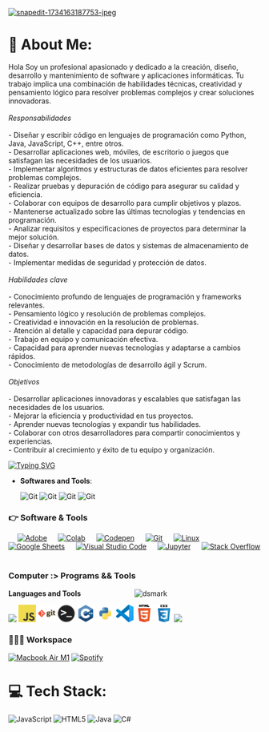 <a href="https://ibb.co/r2zYLZ8"><img src="https://i.ibb.co/7tZPTGM/snapedit-1734163187753-jpeg.png" alt="snapedit-1734163187753-jpeg" border="0"></a>

# 💫 About Me:
Hola Soy un profesional apasionado y dedicado a la creación, diseño, desarrollo y mantenimiento de software y aplicaciones informáticas. Tu trabajo implica una combinación de habilidades técnicas, creatividad y pensamiento lógico para resolver problemas complejos y crear soluciones innovadoras.<br><br>*Responsabilidades*<br><br>- Diseñar y escribir código en lenguajes de programación como Python, Java, JavaScript, C++, entre otros.<br>- Desarrollar aplicaciones web, móviles, de escritorio o juegos que satisfagan las necesidades de los usuarios.<br>- Implementar algoritmos y estructuras de datos eficientes para resolver problemas complejos.<br>- Realizar pruebas y depuración de código para asegurar su calidad y eficiencia.<br>- Colaborar con equipos de desarrollo para cumplir objetivos y plazos.<br>- Mantenerse actualizado sobre las últimas tecnologías y tendencias en programación.<br>- Analizar requisitos y especificaciones de proyectos para determinar la mejor solución.<br>- Diseñar y desarrollar bases de datos y sistemas de almacenamiento de datos.<br>- Implementar medidas de seguridad y protección de datos.<br><br>*Habilidades clave*<br><br>- Conocimiento profundo de lenguajes de programación y frameworks relevantes.<br>- Pensamiento lógico y resolución de problemas complejos.<br>- Creatividad e innovación en la resolución de problemas.<br>- Atención al detalle y capacidad para depurar código.<br>- Trabajo en equipo y comunicación efectiva.<br>- Capacidad para aprender nuevas tecnologías y adaptarse a cambios rápidos.<br>- Conocimiento de metodologías de desarrollo ágil y Scrum.<br><br>*Objetivos*<br><br>- Desarrollar aplicaciones innovadoras y escalables que satisfagan las necesidades de los usuarios.<br>- Mejorar la eficiencia y productividad en tus proyectos.<br>- Aprender nuevas tecnologías y expandir tus habilidades.<br>- Colaborar con otros desarrolladores para compartir conocimientos y experiencias.<br>- Contribuir al crecimiento y éxito de tu equipo y organización.

<a href="https://git.io/typing-svg"><img src="https://readme-typing-svg.demolab.com?font=Fira+Code&duration=3000&pause=1000&color=F72222&center=FALSO&vCenter=FALSO&repeat=verdadero&random=FALSO&width=435&lines=Desarrollador+apasionado+;De+los+juegos+;De+WhatsApp+;Espero+que+te+encuentres+bien+%E2%9C%85+%F0%9F%AB%B6+;La+constancia+vence+lo+que+la+dicha+no+alcanza%E2%9D%A4%EF%B8%8F;Desarrolladoonoce+m%C3%A1s+sobre+m%C3%AD+y+mis+proyectos;%C3%BAnete+y+s%C3%A9+parte+de+la+;Evolution+Global+%E2%9C%A8+;%C2%A1Juntos+podemos+llevar+;tecnolog%C3%ADa+al+siguiente+nivel!+%F0%9F%AB%B6" alt="Typing SVG" /></a>

- **Softwares and Tools**:

    <img src="https://user-images.githubusercontent.com/64439609/212556685-de9a7c04-31b0-43b6-af39-7c82ac13b321.png" width="40" height="40" alt="Git"/>
    <img src="https://user-images.githubusercontent.com/64439609/212556741-81407849-82c8-4926-854f-820e8a644375.png" width="40" height="40" alt="Git"/>
    <img src="https://user-images.githubusercontent.com/64439609/212556816-5f39489d-6cee-4f1c-997f-4d30a391287c.png" width="40" height="40" alt="Git"/>
    <img src="https://user-images.githubusercontent.com/64439609/212556802-77a65ec1-aa71-4272-b603-1a57d1914678.png" width="40" height="40" alt="Git"/>
    

### 👉 Software & Tools
 
<p>
  &emsp;
    <a href="#"><img alt="Adobe" src="https://img.shields.io/badge/Adobe%20-%23FF0000.svg?logo=adobe&logoColor=white"></a>
  &emsp;
    <a href="#"><img alt="Colab" src="https://img.shields.io/badge/Colab-00b56a.svg?logo=google-colab&logoColor=white"></a>
  &emsp;
    <a href="#"><img alt="Codepen" src="https://img.shields.io/badge/Codepen-000000.svg?logo=codepen&logoColor=white"></a>
  &emsp;
    <a href="#"><img alt="Git" src="https://img.shields.io/badge/Git%20-%23F05033.svg?logo=git&logoColor=white"></a>
  &emsp;
    <a href="#"><img alt="Linux" src="https://img.shields.io/badge/Linux-FCC624?style=flat&logo=linux&logoColor=black"></a>
  &emsp;
    <a href="#"><img alt="Google Sheets" src="https://img.shields.io/badge/Google%20Sheets%20-%2334A853.svg?logo=google%20sheets&logoColor=white"></a>
  &emsp;
    <a href="#"><img alt="Visual Studio Code" src="https://img.shields.io/badge/Visual%20Studio%20Code-0078d7.svg?logo=visual-studio-code&logoColor=white"></a>
  &emsp;
    <a href="#"><img alt="Jupyter" src="https://img.shields.io/badge/Jupyter%20-%23F37626.svg?logo=Jupyter&logoColor=white"></a>
  &emsp;
    <a href="#"><img alt="Stack Overflow" src="https://img.shields.io/badge/-Stack%20Overflow-FE7A16?logo=stack-overflow&logoColor=white"></a>
  &emsp;
</p>

### Computer :> Programs && Tools

<img alt="dsmark" align="right"  height="50%" width="50%" src="https://c.tenor.com/NzrqQHFBVz8AAAAj/kitty-transparent.gif">


**Languages and Tools**

<code><img height="35rem" src="https://cdn4.iconfinder.com/data/icons/logos-3/600/React.js_logo-512.png" /></code>
<code><img height="35rem" src="https://raw.githubusercontent.com/github/explore/80688e429a7d4ef2fca1e82350fe8e3517d3494d/topics/javascript/javascript.png"></code>
<code><img height="35rem" src="https://raw.githubusercontent.com/github/explore/80688e429a7d4ef2fca1e82350fe8e3517d3494d/topics/git/git.png"></code>
<code><img height="35rem" src="https://raw.githubusercontent.com/github/explore/80688e429a7d4ef2fca1e82350fe8e3517d3494d/topics/terminal/terminal.png"></code>
<code><img height="35rem" src="https://raw.githubusercontent.com/github/explore/80688e429a7d4ef2fca1e82350fe8e3517d3494d/topics/cpp/cpp.png"></code>
<code><img height="35rem" src="https://raw.githubusercontent.com/github/explore/80688e429a7d4ef2fca1e82350fe8e3517d3494d/topics/python/python.png"></code>
<code><img alt="Visual Studio Code" height="35rem" src="https://raw.githubusercontent.com/github/explore/80688e429a7d4ef2fca1e82350fe8e3517d3494d/topics/visual-studio-code/visual-studio-code.png" /></code>
<code><img alt="HTML5" height="35rem" src="https://raw.githubusercontent.com/github/explore/80688e429a7d4ef2fca1e82350fe8e3517d3494d/topics/html/html.png" /></code>
<code><img alt="CSS3" height="35rem" src="https://raw.githubusercontent.com/github/explore/80688e429a7d4ef2fca1e82350fe8e3517d3494d/topics/css/css.png" /></code>
<code><img height="35rem" src="https://img.icons8.com/color/2x/bootstrap.png" /></code>

### 👨🏽‍💻 Workspace
<p>
    <a href="#"><img alt="Macbook Air M1" src="https://img.shields.io/badge/Apple-MacBook_Air_2020-999999?style=for-the-badge&logo=apple&logoColor=white"></a>
    <a href="#"><img alt="Spotify" src="https://img.shields.io/badge/Spotify-1ED760?&style=for-the-badge&logo=spotify&logoColor=white"></a>
</p>

# 💻 Tech Stack:
![JavaScript](https://img.shields.io/badge/javascript-%23323330.svg?style=for-the-badge&logo=javascript&logoColor=%23F7DF1E) ![HTML5](https://img.shields.io/badge/html5-%23E34F26.svg?style=for-the-badge&logo=html5&logoColor=white) ![Java](https://img.shields.io/badge/java-%23ED8B00.svg?style=for-the-badge&logo=openjdk&logoColor=white) ![C#](https://img.shields.io/badge/c%23-%23239120.svg?style=for-the-badge&logo=csharp&logoColor=white)
